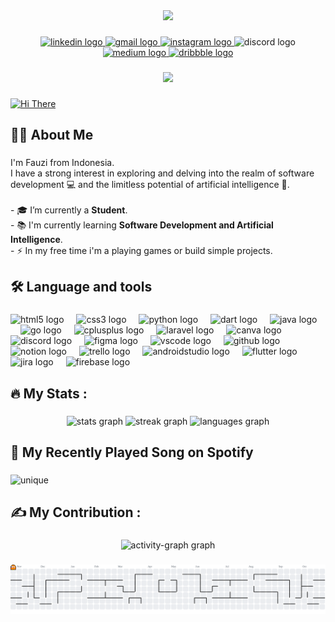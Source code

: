 <div align="center">
  <img height="150" src="https://media.giphy.com/media/M9gbBd9nbDrOTu1Mqx/giphy.gif"  />
</div>

###

<div align="center">
  <a href="www.linkedin.com/in/fauzi-zaidan-pratama999" target="_blank">
    <img src="https://img.shields.io/static/v1?message=LinkedIn&logo=linkedin&label=&color=0077B5&logoColor=white&labelColor=&style=for-the-badge" height="25" alt="linkedin logo"  />
  </a>
  <a href="fauzizaidan42@gmail.com" target="_blank">
    <img src="https://img.shields.io/static/v1?message=Gmail&logo=gmail&label=&color=D14836&logoColor=white&labelColor=&style=for-the-badge" height="25" alt="gmail logo"  />
  </a>
  <a href="https://www.instagram.com/fauzizaidan33/" target="_blank">
    <img src="https://img.shields.io/static/v1?message=Instagram&logo=instagram&label=&color=E4405F&logoColor=white&labelColor=&style=for-the-badge" height="25" alt="instagram logo"  />
  </a>
  <img src="https://img.shields.io/static/v1?message=Discord&logo=discord&label=xrimxerrrrr&color=7289DA&logoColor=white&labelColor=&style=for-the-badge" height="25" alt="discord logo"  />
  <a href="https://medium.com/@fauzizaidan42" target="_blank">
    <img src="https://img.shields.io/static/v1?message=Medium&logo=medium&label=&color=12100E&logoColor=white&labelColor=&style=for-the-badge" height="25" alt="medium logo"  />
  </a>
  <a href="https://dribbble.com/Pojiiiii" target="_blank">
    <img src="https://img.shields.io/static/v1?message=Dribbble&logo=dribbble&label=&color=EA4C89&logoColor=white&labelColor=&style=for-the-badge" height="25" alt="dribbble logo"  />
  </a>
</div>

###

<div align="center">
  <img src="https://visitor-badge.laobi.icu/badge?page_id=fauzizaidan.fauzizaidan&left_text=Profile%20Views"  />
</div>

###

[![Hi There](https://readme-typing-svg.demolab.com?font=Fira+Code&weight=900&size=60&pause=1000&center=true&vCenter=true&width=1000&height=115&lines=Hello+World!%F0%9F%91%8B%2C+I'm+Fauzi;Welcome+to+my+GitHub!+;Let's+build+what+we+like+)](https://git.io/typing-svg)

###

<h2 align="left">👩‍💻  About Me</h2>

###

<p align="left">I'm Fauzi from Indonesia.<br>I have a strong interest in exploring and delving into the realm of software development 💻 and the limitless potential of artificial intelligence 🤖.<br><br>- 🎓 I’m currently a <strong>Student</strong>.<br>- 📚 I'm currently learning <strong>Software Development and Artificial Intelligence</strong>.<br>- ⚡ In my free time i'm a playing games or build simple projects.</p>

###

<h2 align="left">🛠 Language and tools</h2>

###

<div align="left">
  <img src="https://cdn.jsdelivr.net/gh/devicons/devicon/icons/html5/html5-original.svg" height="40" alt="html5 logo"  />
  <img width="12" />
  <img src="https://cdn.jsdelivr.net/gh/devicons/devicon/icons/css3/css3-original.svg" height="40" alt="css3 logo"  />
  <img width="12" />
  <img src="https://cdn.jsdelivr.net/gh/devicons/devicon/icons/python/python-original.svg" height="40" alt="python logo"  />
  <img width="12" />
  <img src="https://cdn.jsdelivr.net/gh/devicons/devicon/icons/dart/dart-original.svg" height="40" alt="dart logo"  />
  <img width="12" />
  <img src="https://cdn.jsdelivr.net/gh/devicons/devicon/icons/java/java-original.svg" height="40" alt="java logo"  />
  <img width="12" />
  <img src="https://cdn.jsdelivr.net/gh/devicons/devicon/icons/go/go-original.svg" height="40" alt="go logo"  />
  <img width="12" />
  <img src="https://cdn.jsdelivr.net/gh/devicons/devicon/icons/cplusplus/cplusplus-original.svg" height="40" alt="cplusplus logo"  />
  <img width="12" />
  <img src="https://cdn.jsdelivr.net/gh/devicons/devicon/icons/laravel/laravel-original.svg" height="40" alt="laravel logo"  />
  <img width="12" />
  <img src="https://cdn.jsdelivr.net/gh/devicons/devicon/icons/canva/canva-original.svg" height="40" alt="canva logo"  />
  <img width="12" />
  <img src="https://cdn.simpleicons.org/discord/5865F2" height="40" alt="discord logo"  />
  <img width="12" />
  <img src="https://cdn.jsdelivr.net/gh/devicons/devicon/icons/figma/figma-original.svg" height="40" alt="figma logo"  />
  <img width="12" />
  <img src="https://cdn.jsdelivr.net/gh/devicons/devicon/icons/vscode/vscode-original.svg" height="40" alt="vscode logo"  />
  <img width="12" />
  <img src="https://skillicons.dev/icons?i=github" height="40" alt="github logo"  />
  <img width="12" />
  <img src="https://cdn.jsdelivr.net/gh/devicons/devicon/icons/notion/notion-original.svg" height="40" alt="notion logo"  />
  <img width="12" />
  <img src="https://cdn.jsdelivr.net/gh/devicons/devicon/icons/trello/trello-plain.svg" height="40" alt="trello logo"  />
  <img width="12" />
  <img src="https://cdn.jsdelivr.net/gh/devicons/devicon/icons/androidstudio/androidstudio-original.svg" height="40" alt="androidstudio logo"  />
  <img width="12" />
  <img src="https://cdn.jsdelivr.net/gh/devicons/devicon/icons/flutter/flutter-original.svg" height="40" alt="flutter logo"  />
  <img width="12" />
  <img src="https://cdn.jsdelivr.net/gh/devicons/devicon/icons/jira/jira-original.svg" height="40" alt="jira logo"  />
  <img width="12" />
  <img src="https://cdn.jsdelivr.net/gh/devicons/devicon/icons/firebase/firebase-plain-wordmark.svg" height="40" alt="firebase logo"  />
</div>

###

<h2 align="left">🔥   My Stats :</h2>

###

<div align="center">
  <img src="https://github-readme-stats.vercel.app/api?username=fauzizaidan&hide_title=false&hide_rank=false&show_icons=true&include_all_commits=true&count_private=true&disable_animations=false&theme=nightowl&locale=en&hide_border=false&order=1" height="150" alt="stats graph"  />
  <img src="https://streak-stats.demolab.com?user=fauzizaidan&locale=en&mode=daily&theme=nightowl&hide_border=false&border_radius=5&order=3" height="150" alt="streak graph"  />
  <img src="https://github-readme-stats.vercel.app/api/top-langs?username=fauzizaidan&locale=en&hide_title=false&layout=compact&card_width=320&langs_count=5&theme=nightowl&hide_border=false&order=2" height="150" alt="languages graph"  />
</div>

###

<h2 align="left">🎵 My Recently Played Song on Spotify</h2>

###

![unique](https://spotify-recently-played-readme.vercel.app/api?user=31xom4qiqkndbilnnrofndm2c4mu&width=500&unique=true)

###

<h2 align="left">✍️ My Contribution :</h2>

###

<div align="center">
  <img src="https://github-readme-activity-graph.vercel.app/graph?username=fauzizaidan&radius=16&theme=nightowl&area=true&order=5&hide_border=false&hide_title=false" height="150" alt="activity-graph graph"  />
</div>

###

<picture>
  <source media="(prefers-color-scheme: dark)" srcset="https://raw.githubusercontent.com/fauzizaidan/fauzizaidan/output/pacman-contribution-graph-dark.svg">
  <source media="(prefers-color-scheme: light)" srcset="https://raw.githubusercontent.com/fauzizaidan/fauzizaidan/output/pacman-contribution-graph.svg">
  <img alt="pacman contribution graph" src="https://raw.githubusercontent.com/fauzizaidan/fauzizaidan/output/pacman-contribution-graph.svg">
</picture>

###
